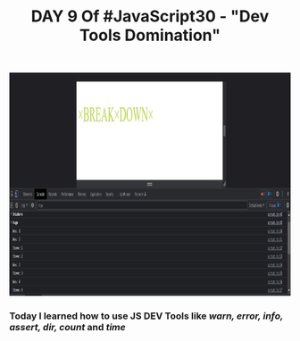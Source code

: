 <h1 align="center">DAY 9 Of #JavaScript30 - "Dev Tools Domination"</h2>
<br>
<p align="center">
  <img src="output.JPG" height="400px" width="800px">
</p>
<h3> Today I learned how to use JS DEV Tools like <i>warn, error, info, assert, dir, count</i> and <i>time</i></h3>
